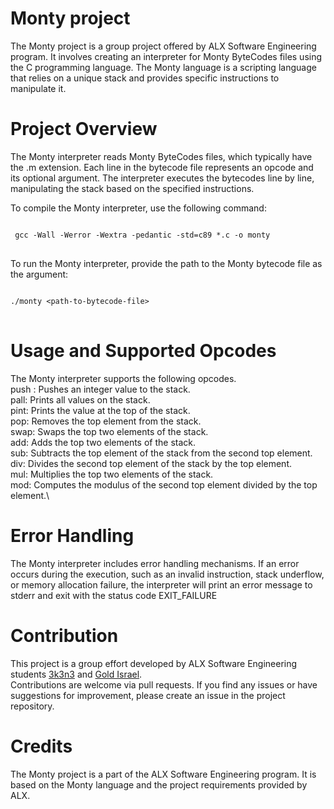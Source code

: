 # Monty project

The Monty project is a group project offered by ALX Software Engineering program. It involves creating an interpreter for Monty ByteCodes files using the C programming language. The Monty language is a scripting language that relies on a unique stack and provides specific instructions to manipulate it.

# Project Overview

The Monty interpreter reads Monty ByteCodes files, which typically have the .m extension. Each line in the bytecode file represents an opcode and its optional argument. The interpreter executes the bytecodes line by line, manipulating the stack based on the specified instructions.

To compile the Monty interpreter, use the following command:
 <pre>
<code>
 gcc -Wall -Werror -Wextra -pedantic -std=c89 *.c -o monty
</code>
</pre>

To run the Monty interpreter, provide the path to the Monty bytecode file as the argument:
 <pre>
<code>
./monty &lt;path-to-bytecode-file&gt;
</code>
</pre>

# Usage and Supported Opcodes
The Monty interpreter supports the following opcodes.\
 push <value>:  Pushes an integer value to the stack.\
pall:  Prints all values on the stack.\
pint:  Prints the value at the top of the stack.\
pop:  Removes the top element from the stack.\
swap:  Swaps the top two elements of the stack.\
add:  Adds the top two elements of the stack.\
sub:  Subtracts the top element of the stack from the second top element.\
div:  Divides the second top element of the stack by the top element.\
mul:  Multiplies the top two elements of the stack.\
mod:  Computes the modulus of the second top element divided by the top element.\
  
  # Error Handling
  
The Monty interpreter includes error handling mechanisms. If an error occurs during the execution, such as an invalid instruction, stack underflow, or memory allocation failure, the interpreter will print an error message to stderr and exit with the status code EXIT_FAILURE

 # Contribution
This project is a group effort developed by ALX Software Engineering students [3k3n3](https://https://github.com/3k3n3) and [Gold Israel](https://github.com/TechieGold23).\
 Contributions are welcome via pull requests. If you find any issues or have suggestions for improvement, please create an issue in the project repository.

# Credits
The Monty project is a part of the ALX Software Engineering program. It is based on the Monty language and the project requirements provided by ALX.


